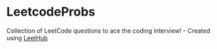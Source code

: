 # LeetcodeProbs
Collection of LeetCode questions to ace the coding interview! - Created using [LeetHub](https://github.com/QasimWani/LeetHub)
